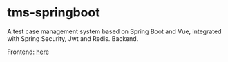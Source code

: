 # tms-springboot
A test case management system based on Spring Boot and Vue, integrated with Spring Security, Jwt and Redis. Backend. 

Frontend: [here](https://github.com/lamlados/tms-springboot-vue)
